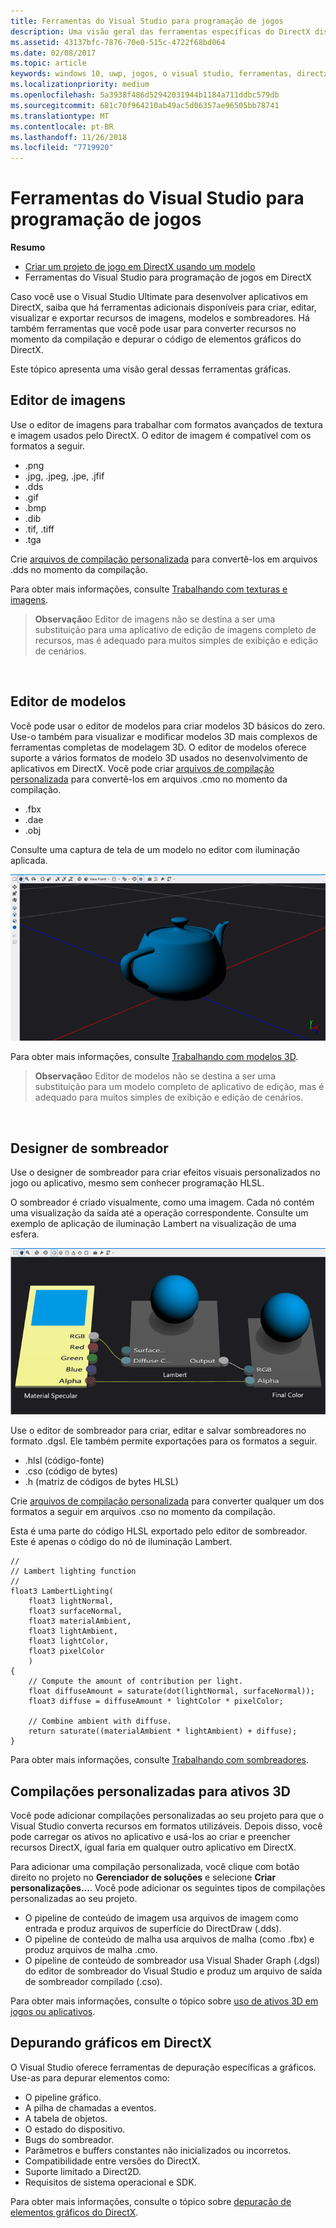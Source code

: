 ```yaml
---
title: Ferramentas do Visual Studio para programação de jogos
description: Uma visão geral das ferramentas específicas do DirectX disponíveis no Visual Studio.
ms.assetid: 43137bfc-7876-70e0-515c-4722f68bd064
ms.date: 02/08/2017
ms.topic: article
keywords: windows 10, uwp, jogos, o visual studio, ferramentas, directx
ms.localizationpriority: medium
ms.openlocfilehash: 5a3938f486d52942031944b1184a711ddbc579db
ms.sourcegitcommit: 681c70f964210ab49ac5d06357ae96505bb78741
ms.translationtype: MT
ms.contentlocale: pt-BR
ms.lasthandoff: 11/26/2018
ms.locfileid: "7719920"
---
```

# <a name="visual-studio-tools-for-game-programming"></a>Ferramentas do Visual Studio para programação de jogos



**Resumo**

-   [Criar um projeto de jogo em DirectX usando um modelo](user-interface.md)
-   Ferramentas do Visual Studio para programação de jogos em DirectX


Caso você use o Visual Studio Ultimate para desenvolver aplicativos em DirectX, saiba que há ferramentas adicionais disponíveis para criar, editar, visualizar e exportar recursos de imagens, modelos e sombreadores. Há também ferramentas que você pode usar para converter recursos no momento da compilação e depurar o código de elementos gráficos do DirectX.

Este tópico apresenta uma visão geral dessas ferramentas gráficas.

## <a name="image-editor"></a>Editor de imagens


Use o editor de imagens para trabalhar com formatos avançados de textura e imagem usados pelo DirectX. O editor de imagem é compatível com os formatos a seguir.

-   .png
-   .jpg, .jpeg, .jpe, .jfif
-   .dds
-   .gif
-   .bmp
-   .dib
-   .tif, .tiff
-   .tga

Crie [arquivos de compilação personalizada](#build-customizations-for-3d-assets) para convertê-los em arquivos .dds no momento da compilação.

Para obter mais informações, consulte [Trabalhando com texturas e imagens](https://msdn.microsoft.com/library/windows/apps/hh873119.aspx).

> **Observação**o Editor de imagens não se destina a ser uma substituição para uma aplicativo de edição de imagens completo de recursos, mas é adequado para muitos simples de exibição e edição de cenários.

 

## <a name="model-editor"></a>Editor de modelos


Você pode usar o editor de modelos para criar modelos 3D básicos do zero. Use-o também para visualizar e modificar modelos 3D mais complexos de ferramentas completas de modelagem 3D. O editor de modelos oferece suporte a vários formatos de modelo 3D usados no desenvolvimento de aplicativos em DirectX. Você pode criar [arquivos de compilação personalizada](#build-customizations-for-3d-assets) para convertê-los em arquivos .cmo no momento da compilação.

-   .fbx
-   .dae
-   .obj

Consulte uma captura de tela de um modelo no editor com iluminação aplicada.

![bule](images/modeleditor.png)

Para obter mais informações, consulte [Trabalhando com modelos 3D](https://msdn.microsoft.com/library/windows/apps/hh873114.aspx).

> **Observação**o Editor de modelos não se destina a ser uma substituição para um modelo completo de aplicativo de edição, mas é adequado para muitos simples de exibição e edição de cenários.

 

## <a name="shader-designer"></a>Designer de sombreador


Use o designer de sombreador para criar efeitos visuais personalizados no jogo ou aplicativo, mesmo sem conhecer programação HLSL.

O sombreador é criado visualmente, como uma imagem. Cada nó contém uma visualização da saída até a operação correspondente. Consulte um exemplo de aplicação de iluminação Lambert na visualização de uma esfera.

![gráfico do sombreador visual](images/shaderdesigner.png)

Use o editor de sombreador para criar, editar e salvar sombreadores no formato .dgsl. Ele também permite exportações para os formatos a seguir.

-   .hlsl (código-fonte)
-   .cso (código de bytes)
-   .h (matriz de códigos de bytes HLSL)

Crie [arquivos de compilação personalizada](#build-customizations-for-3d-assets) para converter qualquer um dos formatos a seguir em arquivos .cso no momento da compilação.

Esta é uma parte do código HLSL exportado pelo editor de sombreador. Este é apenas o código do nó de iluminação Lambert.

```hlsl
//
// Lambert lighting function
//
float3 LambertLighting(
    float3 lightNormal,
    float3 surfaceNormal,
    float3 materialAmbient,
    float3 lightAmbient,
    float3 lightColor,
    float3 pixelColor
    )
{
    // Compute the amount of contribution per light.
    float diffuseAmount = saturate(dot(lightNormal, surfaceNormal));
    float3 diffuse = diffuseAmount * lightColor * pixelColor;

    // Combine ambient with diffuse.
    return saturate((materialAmbient * lightAmbient) + diffuse);
}
```

Para obter mais informações, consulte [Trabalhando com sombreadores](https://msdn.microsoft.com/library/windows/apps/hh873117.aspx).

## <a name="build-customizations-for-3d-assets"></a>Compilações personalizadas para ativos 3D


Você pode adicionar compilações personalizadas ao seu projeto para que o Visual Studio converta recursos em formatos utilizáveis. Depois disso, você pode carregar os ativos no aplicativo e usá-los ao criar e preencher recursos DirectX, igual faria em qualquer outro aplicativo em DirectX.

Para adicionar uma compilação personalizada, você clique com botão direito no projeto no **Gerenciador de soluções** e selecione **Criar personalizações...**. Você pode adicionar os seguintes tipos de compilações personalizadas ao seu projeto.

-   O pipeline de conteúdo de imagem usa arquivos de imagem como entrada e produz arquivos de superfície do DirectDraw (.dds).
-   O pipeline de conteúdo de malha usa arquivos de malha (como .fbx) e produz arquivos de malha .cmo.
-   O pipeline de conteúdo de sombreador usa Visual Shader Graph (.dgsl) do editor de sombreador do Visual Studio e produz um arquivo de saída de sombreador compilado (.cso).

Para obter mais informações, consulte o tópico sobre [uso de ativos 3D em jogos ou aplicativos](https://msdn.microsoft.com/library/windows/apps/hh972446.aspx).

## <a name="debugging-directx-graphics"></a>Depurando gráficos em DirectX


O Visual Studio oferece ferramentas de depuração específicas a gráficos. Use-as para depurar elementos como:

-   O pipeline gráfico.
-   A pilha de chamadas a eventos.
-   A tabela de objetos.
-   O estado do dispositivo.
-   Bugs do sombreador.
-   Parâmetros e buffers constantes não inicializados ou incorretos.
-   Compatibilidade entre versões do DirectX.
-   Suporte limitado a Direct2D.
-   Requisitos de sistema operacional e SDK.

Para obter mais informações, consulte o tópico sobre [depuração de elementos gráficos do DirectX](https://msdn.microsoft.com/library/windows/apps/hh315751.aspx).


 

 

 




